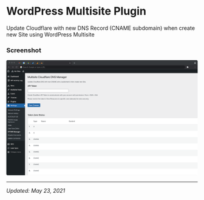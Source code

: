 # WordPress Multisite Plugin

Update Cloudflare with new DNS Record (CNAME subdomain) when create new Site using WordPress Multisite


### Screenshot
![Screenshot](assets/screenshots/screenshot_1.png)


---
_Updated: May 23, 2021_
